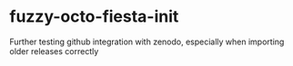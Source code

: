 # fuzzy-octo-fiesta-init

Further testing github integration with zenodo, especially when importing older releases correctly
